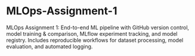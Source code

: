 # MLOps-Assignment-1
MLOps Assignment 1: End-to-end ML pipeline with GitHub version control, model training &amp; comparison, MLflow experiment tracking, and model registry. Includes reproducible workflows for dataset processing, model evaluation, and automated logging.
